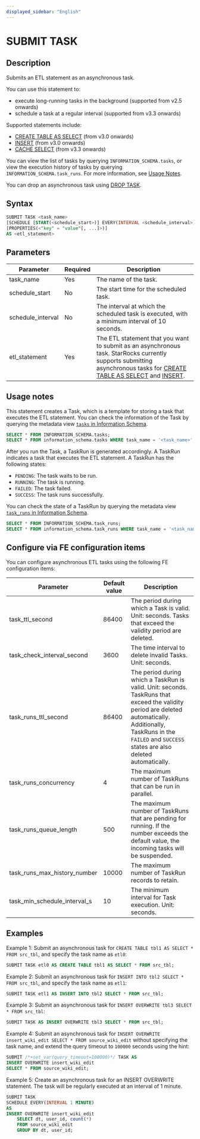 ```yaml
---
displayed_sidebar: "English"
---
```


# SUBMIT TASK

## Description

Submits an ETL statement as an asynchronous task.

You can use this statement to:

- execute long-running tasks in the background (supported from v2.5 onwards)
- schedule a task at a regular interval (supported from v3.3 onwards)

Supported statements include:

- [CREATE TABLE AS SELECT](../../table_bucket_part_index/CREATE_TABLE_AS_SELECT.md) (from v3.0 onwards)
- [INSERT](../INSERT.md) (from v3.0 onwards)
- [CACHE SELECT](../../../../data_source/data_cache_warmup.md) (from v3.3 onwards)

You can view the list of tasks by querying `INFORMATION_SCHEMA.tasks`, or view the execution history of tasks by querying `INFORMATION_SCHEMA.task_runs`. For more information, see [Usage Notes](#usage-notes).

You can drop an asynchronous task using [DROP TASK](DROP_TASK.md).

## Syntax

```SQL
SUBMIT TASK <task_name> 
[SCHEDULE [START(<schedule_start>)] EVERY(INTERVAL <schedule_interval>) ]
[PROPERTIES(<"key" = "value"[, ...]>)]
AS <etl_statement>
```

## Parameters

| **Parameter**      | **Required** | **Description**                                                                                     |
| -------------      | ------------ | ---------------------------------------------------------------------------------------------------- |
| task_name          | Yes     | The name of the task.                                                                               |
| schedule_start     | No      | The start time for the scheduled task.                                                                 |
| schedule_interval  | No      | The interval at which the scheduled task is executed, with a minimum interval of 10 seconds.          |
| etl_statement      | Yes     | The ETL statement that you want to submit as an asynchronous task. StarRocks currently supports submitting asynchronous tasks for [CREATE TABLE AS SELECT](../../table_bucket_part_index/CREATE_TABLE_AS_SELECT.md) and [INSERT](../../loading_unloading/INSERT.md). |

## Usage notes

This statement creates a Task, which is a template for storing a task that executes the ETL statement. You can check the information of the Task by querying the metadata view [`tasks` in Information Schema](../../../../reference/information_schema/tasks.md).

```SQL
SELECT * FROM INFORMATION_SCHEMA.tasks;
SELECT * FROM information_schema.tasks WHERE task_name = '<task_name>';
```

After you run the Task, a TaskRun is generated accordingly. A TaskRun indicates a task that executes the ETL statement. A TaskRun has the following states:

- `PENDING`: The task waits to be run.
- `RUNNING`: The task is running.
- `FAILED`: The task failed.
- `SUCCESS`: The task runs successfully.

You can check the state of a TaskRun by querying the metadata view [`task_runs` in Information Schema](../../../../reference/information_schema/task_runs.md).

```SQL
SELECT * FROM INFORMATION_SCHEMA.task_runs;
SELECT * FROM information_schema.task_runs WHERE task_name = '<task_name>';
```

## Configure via FE configuration items

You can configure asynchronous ETL tasks using the following FE configuration items:

| **Parameter**                | **Default value** | **Description**                                              |
| ---------------------------- | ----------------- | ------------------------------------------------------------ |
| task_ttl_second              | 86400             | The period during which a Task is valid. Unit: seconds. Tasks that exceed the validity period are deleted. |
| task_check_interval_second   | 3600              | The time interval to delete invalid Tasks. Unit: seconds.    |
| task_runs_ttl_second         | 86400             | The period during which a TaskRun is valid. Unit: seconds. TaskRuns that exceed the validity period are deleted automatically. Additionally, TaskRuns in the `FAILED` and `SUCCESS` states are also deleted automatically. |
| task_runs_concurrency        | 4                 | The maximum number of TaskRuns that can be run in parallel.  |
| task_runs_queue_length       | 500               | The maximum number of TaskRuns that are pending for running. If the number exceeds the default value, the incoming tasks will be suspended. |
| task_runs_max_history_number | 10000             | The maximum number of TaskRun records to retain. |
| task_min_schedule_interval_s | 10                | The minimum interval for Task execution. Unit: seconds. |

## Examples

Example 1: Submit an asynchronous task for `CREATE TABLE tbl1 AS SELECT * FROM src_tbl`, and specify the task name as `etl0`:

```SQL
SUBMIT TASK etl0 AS CREATE TABLE tbl1 AS SELECT * FROM src_tbl;
```

Example 2: Submit an asynchronous task for `INSERT INTO tbl2 SELECT * FROM src_tbl`, and specify the task name as `etl1`:

```SQL
SUBMIT TASK etl1 AS INSERT INTO tbl2 SELECT * FROM src_tbl;
```

Example 3: Submit an asynchronous task for `INSERT OVERWRITE tbl3 SELECT * FROM src_tbl`:

```SQL
SUBMIT TASK AS INSERT OVERWRITE tbl3 SELECT * FROM src_tbl;
```

Example 4: Submit an asynchronous task for `INSERT OVERWRITE insert_wiki_edit SELECT * FROM source_wiki_edit` without specifying the task name, and extend the query timeout to `100000` seconds using the hint:

```SQL
SUBMIT /*+set_var(query_timeout=100000)*/ TASK AS
INSERT OVERWRITE insert_wiki_edit
SELECT * FROM source_wiki_edit;
```

Example 5: Create an asynchronous task for an INSERT OVERWRITE statement. The task will be regularly executed at an interval of 1 minute.

```SQL
SUBMIT TASK
SCHEDULE EVERY(INTERVAL 1 MINUTE)
AS
INSERT OVERWRITE insert_wiki_edit
    SELECT dt, user_id, count(*) 
    FROM source_wiki_edit 
    GROUP BY dt, user_id;
```
